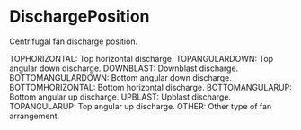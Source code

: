 DischargePosition
=================

Centrifugal fan discharge position.

TOPHORIZONTAL: Top horizontal discharge.
TOPANGULARDOWN: Top angular down discharge.
DOWNBLAST: Downblast discharge.
BOTTOMANGULARDOWN: Bottom angular down discharge.
BOTTOMHORIZONTAL: Bottom horizontal discharge.
BOTTOMANGULARUP: Bottom angular up discharge.
UPBLAST: Upblast discharge.
TOPANGULARUP: Top angular up discharge.
OTHER: Other type of fan arrangement.
